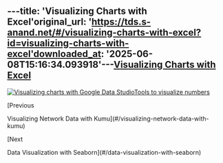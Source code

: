 ---title: 'Visualizing Charts with Excel'original_url: 'https://tds.s-anand.net/#/visualizing-charts-with-excel?id=visualizing-charts-with-excel'downloaded_at: '2025-06-08T15:16:34.093918'---[Visualizing Charts with Excel](#/visualizing-charts-with-excel?id=visualizing-charts-with-excel)
-------------------------------------------------------------------------------------------------

[![Visualizing charts with Google Data StudioTools to visualize numbers](https://i.ytimg.com/vi_webp/sORnCj52COw/sddefault.webp)](https://youtu.be/sORnCj52COw?t=1813s)

[Previous

Visualizing Network Data with Kumu](#/visualizing-network-data-with-kumu)

[Next

Data Visualization with Seaborn](#/data-visualization-with-seaborn)